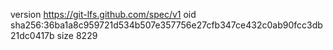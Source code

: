 version https://git-lfs.github.com/spec/v1
oid sha256:36ba1a8c959721d534b507e357756e27cfb347ce432c0ab90fcc3db21dc0417b
size 8229
